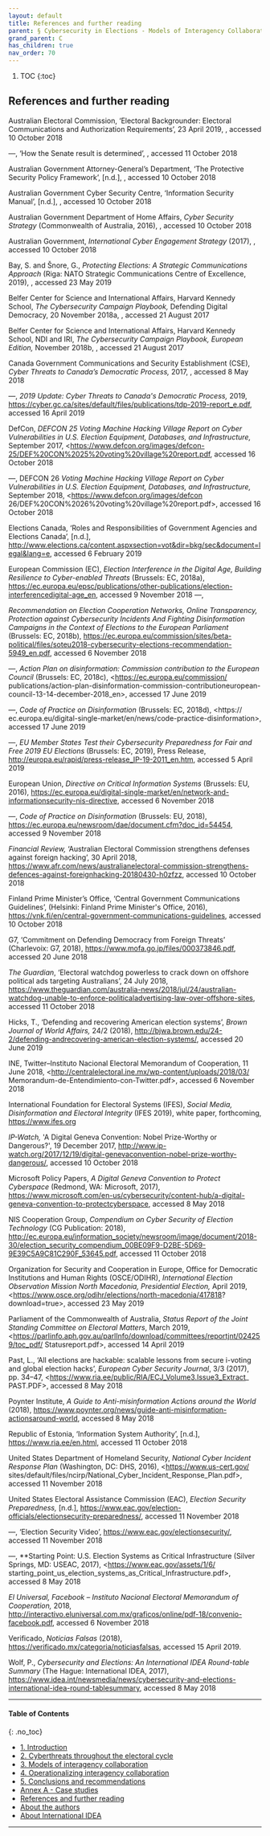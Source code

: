 ```yaml
---
layout: default
title: References and further reading 
parent: § Cybersecurity in Elections - Models of Interagency Collaboration  
grand_parent: C 
has_children: true
nav_order: 70 
---
```

<style>
.dont-break-out {
  /* These are technically the same, but use both */
  overflow-wrap: break-word;
  word-wrap: break-word;

  -ms-word-break: break-all;
  /* This is the dangerous one in WebKit, as it breaks things wherever */
  word-break: break-all;
  /* Instead use this non-standard one: */
  word-break: break-word;
}
</style>

<div class="dont-break-out" markdown="1">

1. TOC
{:toc}

## References and further reading
Australian Electoral Commission, ‘Electoral Backgrounder: Electoral Communications and Authorization Requirements’, 23 April 2019, , accessed 10 October 2018 

—, ‘How the Senate result is determined’, , accessed 11 October 2018

Australian Government Attorney-General’s Department, ‘The Protective Security Policy Framework’, [n.d.], , accessed 10 October 2018 

Australian Government Cyber Security Centre, ‘Information Security Manual’, [n.d.], , accessed 10 October 2018 

Australian Government Department of Home Affairs, *Cyber Security Strategy* (Commonwealth of Australia, 2016), , accessed 10 October 2018

Australian Government, *International Cyber Engagement Strategy* (2017), , accessed 10 October 2018 

Bay, S. and Šnore, G., *Protecting Elections: A Strategic Communications Approach* (Riga: NATO Strategic Communications Centre of Excellence, 2019), , accessed 23 May 2019

Belfer Center for Science and International Affairs, Harvard Kennedy School, *The Cybersecurity Campaign Playbook,* Defending Digital Democracy, 20 November 2018a, , accessed 21 August 2017 

Belfer Center for Science and International Affairs, Harvard Kennedy School, NDI and IRI, *The Cybersecurity Campaign Playbook, European Edition,* November 2018b, , accessed 21 August 2017 

Canada Government Communications and Security Establishment (CSE), *Cyber Threats to Canada’s Democratic Process,* 2017, , accessed 8 May 2018

—, *2019 Update: Cyber Threats to Canada's Democratic Process,* 2019, <https://cyber.gc.ca/sites/default/files/publications/tdp-2019-report_e.pdf>, accessed 16 April 2019

DefCon, *DEFCON 25 Voting Machine Hacking Village Report on Cyber Vulnerabilities in U.S. Election Equipment, Databases, and Infrastructure,* September 2017, <https://www.defcon.org/images/defcon-25/DEF%20CON%2025%20voting%20village%20report.pdf, accessed 16 October 2018

—, DEFCON 26 *Voting Machine Hacking Village Report on Cyber Vulnerabilities in U.S. Election Equipment, Databases, and Infrastructure,* September 2018, <https://www.defcon.org/images/defcon 26/DEF%20CON%2026%20voting%20village%20report.pdf>, accessed 16 October 2018

Elections Canada, ‘Roles and Responsibilities of Government Agencies and
Elections Canada’, [n.d.], <http://www.elections.ca/content.aspxsection=vot&dir=bkg/sec&document=legal&lang=e>, accessed 6 February 2019

European Commission (EC), *Election Interference in the Digital Age, Building Resilience to Cyber-enabled Threats* (Brussels: EC, 2018a), <https://ec.europa.eu/epsc/publications/other-publications/election-interferencedigital-age_en>, accessed 9 November 2018 —, 

*Recommendation on Election Cooperation Networks, Online Transparency,
Protection against Cybersecurity Incidents And Fighting Disinformation
Campaigns in the Context of Elections to the European Parliament* (Brussels: EC, 2018b), <https://ec.europa.eu/commission/sites/beta-political/files/soteu2018-cybersecurity-elections-recommendation-5949_en.pdf>, accessed 6 November 2018

—, *Action Plan on disinformation: Commission contribution to the European Council* (Brussels: EC, 2018c), <https://ec.europa.eu/commission/ publications/action-plan-disinformation-commission-contributioneuropean-council-13-14-december-2018_en>, accessed 17 June 2019 

—, *Code of Practice on Disinformation* (Brussels: EC, 2018d), <https://
ec.europa.eu/digital-single-market/en/news/code-practice-disinformation>,
accessed 17 June 2019

—, *EU Member States Test their Cybersecurity Preparedness for Fair and Free 2019 EU Elections* (Brussels: EC, 2019), Press Release, <http://europa.eu/rapid/press-release_IP-19-2011_en.htm>, accessed 5 April 2019

European Union, *Directive on Critical Information Systems* (Brussels: EU, 2016), <https://ec.europa.eu/digital-single-market/en/network-and-informationsecurity-nis-directive>, accessed 6 November 2018 

—, *Code of Practice on Disinformation* (Brussels: EU, 2018), <https://ec.europa.eu/newsroom/dae/document.cfm?doc_id=54454>, accessed 9 November 2018

*Financial Review,* ‘Australian Electoral Commission strengthens defenses against foreign hacking’, 30 April 2018, <https://www.afr.com/news/australianelectoral-commission-strengthens-defences-against-foreignhacking-20180430-h0zfzz>, accessed 10 October 2018

Finland Prime Minister’s Office, ‘Central Government Communications Guidelines’, (Helsinki: Finland Prime Minister's Office, 2016), <https://vnk.fi/en/central-government-communications-guidelines>, accessed 10 October 2018

G7, ‘Commitment on Defending Democracy from Foreign Threats’ (Charlevoix: G7, 2018), <https://www.mofa.go.jp/files/000373846.pdf>, accessed 20 June 2018

*The Guardian*, ‘Electoral watchdog powerless to crack down on offshore political ads targeting Australians’, 24 July 2018, <https://www.theguardian.com/australia-news/2018/jul/24/australian-watchdog-unable-to-enforce-politicaladvertising-law-over-offshore-sites>, accessed 11 October 2018

Hicks, T., ‘Defending and recovering American election systems’, *Brown Journal of World Affairs,* 24/2 (2018), <http://bjwa.brown.edu/24-2/defending-andrecovering-american-election-systems/>, accessed 20 June 2019

INE, Twitter–Instituto Nacional Electoral Memorandum of Cooperation, 11 June 2018, <http://centralelectoral.ine.mx/wp-content/uploads/2018/03/ Memorandum-de-Entendimiento-con-Twitter.pdf>, accessed 6 November 2018

International Foundation for Electoral Systems (IFES), *Social Media, Disinformation and Electoral Integrity* (IFES 2019), white paper, forthcoming, <https://www.ifes.org>

*IP-Watch,* 'A Digital Geneva Convention: Nobel Prize-Worthy or Dangerous?', 19 December 2017, <http://www.ip-watch.org/2017/12/19/digital-genevaconvention-nobel-prize-worthy-dangerous/>, accessed 10 October 2018

Microsoft Policy Papers, *A Digital Geneva Convention to Protect Cyberspace* (Redmond, WA: Microsoft, 2017), <https://www.microsoft.com/en-us/cybersecurity/content-hub/a-digital-geneva-convention-to-protectcyberspace>, accessed 8 May 2018

NIS Cooperation Group, *Compendium on Cyber Security of Election Technology* (CG Publication: 2018), <http://ec.europa.eu/information_society/newsroom/image/document/2018-30/election_security_compendium_00BE09F9-D2BE-5D69-9E39C5A9C81C290F_53645.pdf>, accessed 11 October 2018

Organization for Security and Cooperation in Europe, Office for Democratic Institutions and Human Rights (OSCE/ODIHR), *International Election Observation Mission North Macedonia, Presidential Election,* April 2019, <https://www.osce.org/odihr/elections/north-macedonia/417818? download=true>, accessed 23 May 2019

Parliament of the Commonwealth of Australia, *Status Report of the Joint Standing Committee on Electoral Matters*, March 2019, <https://parlinfo.aph.gov.au/parlInfo/download/committees/reportjnt/024259/toc_pdf/ Statusreport.pdf>, accessed 14 April 2019

Past, L., ‘All elections are hackable: scalable lessons from secure i-voting and global election hacks’, *European Cyber Security Journal*, 3/3 (2017), pp. 34–47, <https://www.ria.ee/public/RIA/ECJ_Volume3.Issue3_Extract_ PAST.PDF>, accessed 8 May 2018

Poynter Institute, *A Guide to Anti-misinformation Actions around the World* (2018), <https://www.poynter.org/news/guide-anti-misinformation-actionsaround-world>, accessed 8 May 2018

Republic of Estonia, ‘Information System Authority’, [n.d.], <https://www.ria.ee/en.html>, accessed 11 October 2018

United States Department of Homeland Security, *National Cyber Incident Response Plan* (Washington, DC: DHS, 2016), <https://www.us-cert.gov/ sites/default/files/ncirp/National_Cyber_Incident_Response_Plan.pdf>, accessed 11 November 2018

United States Electoral Assistance Commission (EAC), *Election Security Preparedness,* [n.d.], <https://www.eac.gov/election-officials/electionsecurity-preparedness/>, accessed 11 November 2018

—, ‘Election Security Video’, <https://www.eac.gov/electionsecurity/>, accessed 11 November 2018 

—, **Starting Point: U.S. Election Systems as Critical Infrastructure (Silver Springs, MD: USEAC, 2017), <https://www.eac.gov/assets/1/6/ starting_point_us_election_systems_as_Critical_Infrastructure.pdf>, accessed 8 May 2018

*El Universal, Facebook – Instituto Nacional Electoral Memorandum of Cooperation,* 2018, <http://interactivo.eluniversal.com.mx/graficos/online/pdf-18/convenio-facebook.pdf>, accessed 6 November 2018

Verificado, *Noticias Falsas* (2018), <https://verificado.mx/categoria/noticiasfalsas>, accessed 15 April 2019.

Wolf, P., *Cybersecurity and Elections: An International IDEA Round-table Summary* (The Hague: International IDEA, 2017), <https://www.idea.int/newsmedia/news/cybersecurity-and-elections-international-idea-round-tablesummary>, accessed 8 May 2018

***

#### Table of Contents
{: .no_toc}

<ul><li> <a href="/docs/C/cybersecurity-in-elections-1/">1. Introduction</a></li><li> <a href="/docs/C/cybersecurity-in-elections-2/">2. Cyberthreats throughout the electoral cycle</a></li><li> <a href="/docs/C/cybersecurity-in-elections-3/">3. Models of interagency collaboration</a></li><li> <a href="/docs/C/cybersecurity-in-elections-4/">4. Operationalizing interagency collaboration</a></li><li> <a href="/docs/C/cybersecurity-in-elections-5/">5. Conclusions and recommendations</a></li><li> <a href="/docs/C/cybersecurity-in-elections-6/">Annex A - Case studies</a></li><li> <a href="/docs/C/cybersecurity-in-elections-7/">References and further reading</a></li><li> <a href="/docs/C/cybersecurity-in-elections-8/">About the authors</a></li><li> <a href="/docs/C/cybersecurity-in-elections-9/">About International IDEA</a></li></ul>

***


</div>
